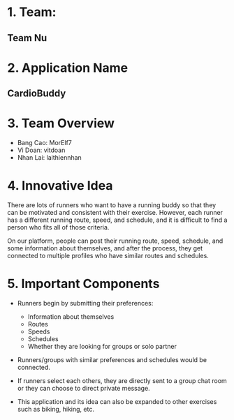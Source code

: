 # 1. Team:
## Team Nu
# 2. Application Name
 ## CardioBuddy
# 3. Team Overview

-   Bang Cao: MorElf7
-   Vi Doan: vitdoan
-   Nhan Lai: laithiennhan

# 4. Innovative Idea

There are lots of runners who want to have a running buddy so that they can be motivated and consistent with their exercise. However, each runner has a different running route, speed, and schedule, and it is difficult to find a person who fits all of those criteria. 


On our platform, people can post their running route, speed, schedule, and some information about themselves, and after the process, they get connected to multiple profiles who have similar routes and schedules. 

# 5. Important Components
- Runners begin by submitting their preferences:
  * Information about themselves
  * Routes
  * Speeds
  * Schedules
  * Whether they are looking for groups or solo partner


- Runners/groups with similar preferences and schedules would be connected.


- If runners select each others, they are directly sent to a group chat room or they can choose to direct private message. 

- This application and its idea can also be expanded to other exercises such as biking, hiking, etc.